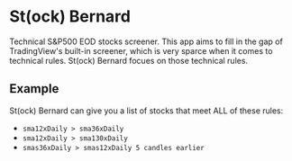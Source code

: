 # St(ock) Bernard
 
Technical S&P500 EOD stocks screener. This app aims to fill in the gap of TradingView's built-in screener, which is very sparce when it comes to technical rules. St(ock) Bernard focues on those technical rules. 

## Example
St(ock) Bernard can give you a list of stocks that meet ALL of these rules:
- `sma12xDaily > sma36xDaily`
- `sma12xDaily > sma130xDaily`
- `smas36xDaily > smas12xDaily 5 candles earlier`
